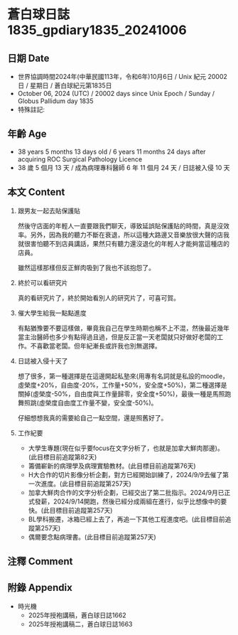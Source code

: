 [_metadata_:encoding]: - "utf-8"
[_metadata_:language]: - "zh-Hant-TW"
[_metadata_:fileformat]: - "markdown"
[_metadata_:MIME_type]: - "text/plain"
[_metadata_:markdown_version]: - "commonmark version 0.30"
[_metadata_:markdown_spec]: - "https://spec.commonmark.org/0.30/"

# 蒼白球日誌1835_gpdiary1835_20241006 #

## 日期 Date ##

* 世界協調時間2024年(中華民國113年，令和6年)10月6日 / Unix 紀元 20002 日 / 星期日 / 蒼白球紀元第1835日
* October 06, 2024 (UTC) / 20002 days since Unix Epoch / Sunday / Globus Pallidum day 1835
* 特殊註記: 

## 年齡 Age ##

* 38 years 5 months 13 days old / 6 years 11 months 24 days after acquiring ROC Surgical Pathology Licence
* 38 歲 5 個月 13 天 / 成為病理專科醫師 6 年 11 個月 24 天 / 日誌被入侵 10 天

## 本文 Content ##

1. 跟男友一起去貼保護貼

    然後守店面的年輕人一直要跟我們聊天，導致延誤貼保護貼的時間，真是沒效率。另外，因為我的聽力不斷在衰退，所以這種大路邊又音樂放很大聲的店我就很害怕聽不到店員講話，果然只有聽力還沒退化的年輕人才能夠當這種店的店員。

    雖然這樣那樣但反正鮮肉吸到了我也不該抱怨了。

2. 終於可以看研究片

    真的看研究片了，終於開始看別人的研究片了，可喜可賀。

3. 催大學生給我一點點進度

    有點猶豫要不要這樣做，畢竟我自己在學生時期也稱不上不混，然後最近幾年當主治醫師也多少有點得過且過，但是反正當一天老闆就只好做好老闆的工作。不喜歡當老闆。但年紀漸長或許我也別無選擇。

4. 日誌被入侵十天了

    想了很多，第一種選擇是在這邊開起私塾來(用專有名詞就是私設的moodle，虛榮度+20%，自由度-20%，工作量+50%，安全度+50%)，第二種選擇是關掉(虛榮度-50%，自由度與工作量歸零，安全度+50%)，最後一種是馬照跑舞照跳(虛榮度自由度工作量不變，安全度-50%)。

    仔細想想我真的需要給自己一點空間，還是照舊好了。

5. 工作紀要

    - 大學生專題(現在似乎要focus在文字分析了，也就是加拿大鮮肉那邊)。(此目標目前追蹤第82天)
    - 籌備嶄新的病理學及病理實驗教材。(此目標目前追蹤第76天)
    - H大合作的切片影像分析企劃，對方已經開始訓練了，2024/9/9去催了第一次進度。(此目標目前追蹤第257天)
    - 加拿大鮮肉合作的文字分析企劃，已經交出了第二批指示。2024/9月已正式發薪，2024/9/14開跑，然後已經分成兩組在進行，似乎比想像中的要快。(此目標目前追蹤第257天)
    - BL學科搬遷，冰箱已經上去了，再追一下其他工程進度吧。(此目標目前追蹤第257天)
    - 偶爾要念點病理書。(此目標目前追蹤第257天)

## 注釋 Comment ##


## 附錄 Appendix ##

* 時光機
    - 2025年授袍講稿，蒼白球日誌1662
    - 2025年授袍講稿二，蒼白球日誌1663
